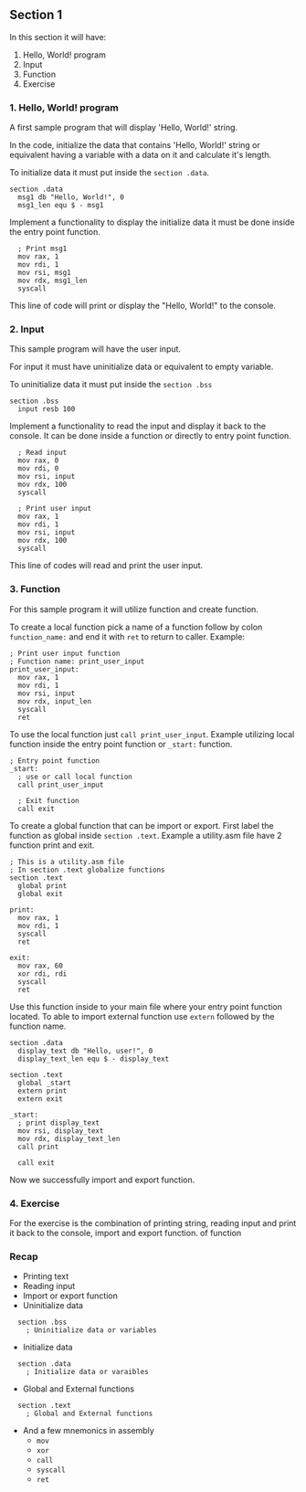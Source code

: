 ## Section 1
In this section it will have:
 1. Hello, World! program
 2. Input
 3. Function
 4. Exercise

### 1. Hello, World! program
A first sample program that will display 'Hello, World!' string.

In the code, initialize the data that contains 'Hello, World!' string
or equivalent having a variable with a data on it and calculate it's length.

To initialize data it must put inside the `section .data`.
```
section .data
  msg1 db "Hello, World!", 0
  msg1_len equ $ - msg1
```

Implement a functionality to display the initialize data it must be done
inside the entry point function.
```
  ; Print msg1
  mov rax, 1
  mov rdi, 1
  mov rsi, msg1
  mov rdx, msg1_len
  syscall
```
This line of code will print or display the "Hello, World!" to the console.


### 2. Input
This sample program will have the user input.

For input it must have uninitialize data or equivalent to empty variable.

To uninitialize data it must put inside the `section .bss`
```
section .bss
  input resb 100
```

Implement a functionality to read the input and display it back to the
console. It can be done inside a function or directly to entry point
function.
```
  ; Read input
  mov rax, 0
  mov rdi, 0
  mov rsi, input
  mov rdx, 100
  syscall

  ; Print user input
  mov rax, 1
  mov rdi, 1
  mov rsi, input
  mov rdx, 100
  syscall
```
This line of codes will read and print the user input.

### 3. Function
For this sample program it will utilize function and create function.

To create a local function pick a name of a function follow by colon
`function_name:` and end it with `ret` to return to caller.
Example:
```
; Print user input function
; Function name: print_user_input
print_user_input:
  mov rax, 1
  mov rdi, 1
  mov rsi, input
  mov rdx, input_len
  syscall
  ret
```
To use the local function just `call print_user_input`.
Example utilizing local function inside the entry point function or
`_start:` function.
```
; Entry point function
_start:
  ; use or call local function
  call print_user_input

  ; Exit function
  call exit
```

To create a global function that can be import or export.
First label the function as global inside `section .text`.
Example a utility.asm file have 2 function print and exit.
```
; This is a utility.asm file
; In section .text globalize functions
section .text
  global print
  global exit

print:
  mov rax, 1
  mov rdi, 1
  syscall
  ret

exit:
  mov rax, 60
  xor rdi, rdi
  syscall
  ret
```

Use this function inside to your main file where your entry point function
located. To able to import external function use `extern` followed by the
function name.

```
section .data
  display_text db "Hello, user!", 0
  display_text_len equ $ - display_text

section .text
  global _start
  extern print
  extern exit

_start:
  ; print display_text
  mov rsi, display_text
  mov rdx, display_text_len
  call print

  call exit
```
Now we successfully import and export function.

### 4. Exercise
For the exercise is the combination of printing string, reading input and
print it back to the console, import and export function.
of function

### Recap

- Printing text
- Reading input
- Import or export function
- Uninitialize data
```
  section .bss
    ; Uninitialize data or variables
```
- Initialize data
```
  section .data
    ; Initialize data or varaibles
```
- Global and External functions
```
  section .text
    ; Global and External functions
```
- And a few mnemonics in assembly
  - `mov`
  - `xor`
  - `call`
  - `syscall`
  - `ret`


